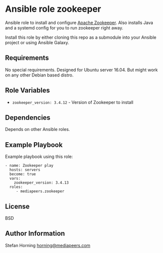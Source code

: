 # Ansible role zookeeper

Ansible role to install and configure [Apache Zookeeper](http://zookeeper.apache.org/). Also installs Java and a systemd config for you to run zookeeper right away.

Install this role by either cloning this repo as a submodule into your Ansible project or using Ansible Galaxy.

## Requirements

No special requirements. Designed for Ubuntu server 16.04. But might work on any other Debian based distro.

## Role Variables

* `zookeeper_version: 3.4.12` - Version of Zookeeper to install

## Dependencies

Depends on other Ansible roles.

## Example Playbook

Example playbook using this role:

    - name: Zookeeper play
      hosts: servers
      become: true
      vars:
        zookeeper_version: 3.4.13
      roles:
         - mediapeers.zookeeper

## License

BSD

## Author Information

Stefan Horning <horning@mediapeers.com>
